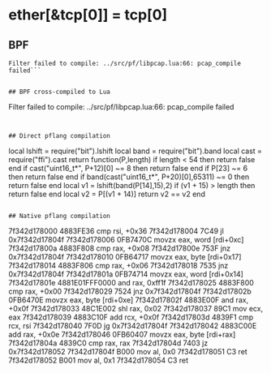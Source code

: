 # ether[&tcp[0]] = tcp[0]


## BPF

```
Filter failed to compile: ../src/pf/libpcap.lua:66: pcap_compile failed```


## BPF cross-compiled to Lua

```
Filter failed to compile: ../src/pf/libpcap.lua:66: pcap_compile failed
```


## Direct pflang compilation

```
local lshift = require("bit").lshift
local band = require("bit").band
local cast = require("ffi").cast
return function(P,length)
   if length < 54 then return false end
   if cast("uint16_t*", P+12)[0] ~= 8 then return false end
   if P[23] ~= 6 then return false end
   if band(cast("uint16_t*", P+20)[0],65311) ~= 0 then return false end
   local v1 = lshift(band(P[14],15),2)
   if (v1 + 15) > length then return false end
   local v2 = P[(v1 + 14)]
   return v2 == v2
end

```

## Native pflang compilation

```
7f342d178000  4883FE36          cmp rsi, +0x36
7f342d178004  7C49              jl 0x7f342d17804f
7f342d178006  0FB7470C          movzx eax, word [rdi+0xc]
7f342d17800a  4883F808          cmp rax, +0x08
7f342d17800e  753F              jnz 0x7f342d17804f
7f342d178010  0FB64717          movzx eax, byte [rdi+0x17]
7f342d178014  4883F806          cmp rax, +0x06
7f342d178018  7535              jnz 0x7f342d17804f
7f342d17801a  0FB74714          movzx eax, word [rdi+0x14]
7f342d17801e  4881E01FFF0000    and rax, 0xff1f
7f342d178025  4883F800          cmp rax, +0x00
7f342d178029  7524              jnz 0x7f342d17804f
7f342d17802b  0FB6470E          movzx eax, byte [rdi+0xe]
7f342d17802f  4883E00F          and rax, +0x0f
7f342d178033  48C1E002          shl rax, 0x02
7f342d178037  89C1              mov ecx, eax
7f342d178039  4883C10F          add rcx, +0x0f
7f342d17803d  4839F1            cmp rcx, rsi
7f342d178040  7F0D              jg 0x7f342d17804f
7f342d178042  4883C00E          add rax, +0x0e
7f342d178046  0FB60407          movzx eax, byte [rdi+rax]
7f342d17804a  4839C0            cmp rax, rax
7f342d17804d  7403              jz 0x7f342d178052
7f342d17804f  B000              mov al, 0x0
7f342d178051  C3                ret
7f342d178052  B001              mov al, 0x1
7f342d178054  C3                ret

```


